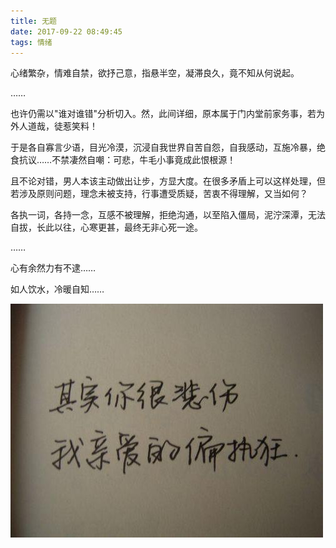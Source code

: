 ```yaml
---
title: 无题
date: 2017-09-22 08:49:45
tags: 情绪
---
```


心绪繁杂，情难自禁，欲抒己意，指悬半空，凝滞良久，竟不知从何说起。

……

<!-- more -->

也许仍需以"谁对谁错"分析切入。然，此间详细，原本属于门内堂前家务事，若为外人道哉，徒惹笑料！

于是各自寡言少语，目光冷漠，沉浸自我世界自苦自怨，自我感动，互施冷暴，绝食抗议……不禁凄然自嘲：可悲，牛毛小事竟成此恨根源！

且不论对错，男人本该主动做出让步，方显大度。在很多矛盾上可以这样处理，但若涉及原则问题，理念未被支持，行事遭受质疑，苦衷不得理解，又当如何？

各执一词，各持一念，互感不被理解，拒绝沟通，以至陷入僵局，泥泞深潭，无法自拔，长此以往，心寒更甚，最终无非心死一途。

……

心有余然力有不逮……

如人饮水，冷暖自知……

![待此间事了，携你看尽人间繁华...](/images/sad.jpg)
